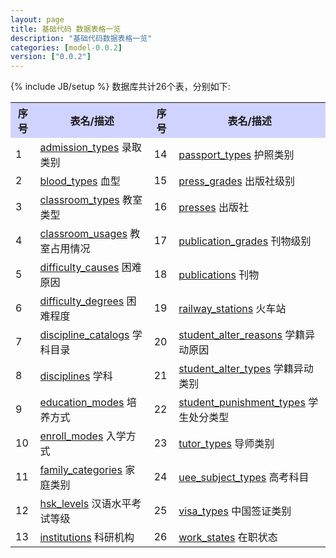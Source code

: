 ```yaml
---
layout: page
title: 基础代码 数据表格一览
description: "基础代码数据表格一览"
categories: [model-0.0.2]
version: ["0.0.2"]
---
```

{% include JB/setup %}
数据库共计26个表，分别如下:

<table class="table table-bordered table-striped table-condensed">
  <tr>
    <th style="background-color:#D0D3FF">序号</th>
    <th style="background-color:#D0D3FF">表名/描述</th>
    <th style="background-color:#D0D3FF">序号</th>
    <th style="background-color:#D0D3FF">表名/描述</th>
  </tr>
  <tr>
    <td>1</td>
    <td><a href="hb.html#admissiontypes">admission_types</a> 录取类别</td>
    <td>14</td>
    <td><a href="hb.html#passporttypes">passport_types</a> 护照类别</td>
  </tr>
  <tr>
    <td>2</td>
    <td><a href="hb.html#bloodtypes">blood_types</a> 血型</td>
    <td>15</td>
    <td><a href="hb.html#pressgrades">press_grades</a> 出版社级别</td>
  </tr>
  <tr>
    <td>3</td>
    <td><a href="hb.html#classroomtypes">classroom_types</a> 教室类型</td>
    <td>16</td>
    <td><a href="hb.html#presses">presses</a> 出版社</td>
  </tr>
  <tr>
    <td>4</td>
    <td><a href="hb.html#classroomusages">classroom_usages</a> 教室占用情况</td>
    <td>17</td>
    <td><a href="hb.html#publicationgrades">publication_grades</a> 刊物级别</td>
  </tr>
  <tr>
    <td>5</td>
    <td><a href="hb.html#difficultycauses">difficulty_causes</a> 困难原因</td>
    <td>18</td>
    <td><a href="hb.html#publications">publications</a> 刊物</td>
  </tr>
  <tr>
    <td>6</td>
    <td><a href="hb.html#difficultydegrees">difficulty_degrees</a> 困难程度</td>
    <td>19</td>
    <td><a href="hb.html#railwaystations">railway_stations</a> 火车站</td>
  </tr>
  <tr>
    <td>7</td>
    <td><a href="hb.html#disciplinecatalogs">discipline_catalogs</a> 学科目录</td>
    <td>20</td>
    <td><a href="hb.html#studentalterreasons">student_alter_reasons</a> 学籍异动原因</td>
  </tr>
  <tr>
    <td>8</td>
    <td><a href="hb.html#disciplines">disciplines</a> 学科</td>
    <td>21</td>
    <td><a href="hb.html#studentaltertypes">student_alter_types</a> 学籍异动类别</td>
  </tr>
  <tr>
    <td>9</td>
    <td><a href="hb.html#educationmodes">education_modes</a> 培养方式</td>
    <td>22</td>
    <td><a href="hb.html#studentpunishmenttypes">student_punishment_types</a> 学生处分类型</td>
  </tr>
  <tr>
    <td>10</td>
    <td><a href="hb.html#enrollmodes">enroll_modes</a> 入学方式</td>
    <td>23</td>
    <td><a href="hb.html#tutortypes">tutor_types</a> 导师类别</td>
  </tr>
  <tr>
    <td>11</td>
    <td><a href="hb.html#familycategories">family_categories</a> 家庭类别</td>
    <td>24</td>
    <td><a href="hb.html#ueesubjecttypes">uee_subject_types</a> 高考科目</td>
  </tr>
  <tr>
    <td>12</td>
    <td><a href="hb.html#hsklevels">hsk_levels</a> 汉语水平考试等级</td>
    <td>25</td>
    <td><a href="hb.html#visatypes">visa_types</a> 中国签证类别</td>
  </tr>
  <tr>
    <td>13</td>
    <td><a href="hb.html#institutions">institutions</a> 科研机构</td>
    <td>26</td>
    <td><a href="hb.html#workstates">work_states</a> 在职状态</td>
  </tr>
</table>
